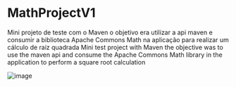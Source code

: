 # MathProjectV1
Mini projeto de teste com o Maven o objetivo era utilizar a api maven e consumir a biblioteca Apache Commons Math na aplicação para realizar um cálculo de raiz quadrada
Mini test project with Maven the objective was to use the maven api and consume the Apache Commons Math library in the application to perform a square root calculation


![image](https://github.com/lion-hearth/MathProjectV1/assets/78951995/6d44dde3-b8f0-4620-bc09-ae4887524e94)
